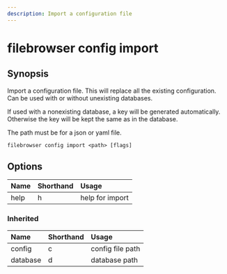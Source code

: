 ```yaml
---
description: Import a configuration file
---
```


# filebrowser config import

## Synopsis

Import a configuration file. This will replace all the existing configuration. Can be used with or without unexisting databases.

If used with a nonexisting database, a key will be generated automatically. Otherwise the key will be kept the same as in the database.

The path must be for a json or yaml file.

```text
filebrowser config import <path> [flags]
```

## Options

| Name | Shorthand | Usage |
| :--- | :--- | :--- |
| help | h | help for import |

### Inherited

| Name | Shorthand | Usage |
| :--- | :--- | :--- |
| config | c | config file path |
| database | d | database path |

